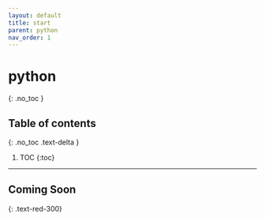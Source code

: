 ```yaml
---
layout: default
title: start
parent: python
nav_order: 1
---
```


# python
{: .no_toc }

## Table of contents
{: .no_toc .text-delta }

1. TOC
{:toc}

---

## Coming Soon
{: .text-red-300}
